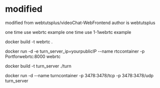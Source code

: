 # modified
modified from webtutsplus/videoChat-WebFrontend
author is webtutsplus

one time use webrtc example
one time use 1-1webrtc example

docker build -t webrtc .

docker run -d -e turn_server_ip=yourpublicIP --name rtccontainer  -p Portforwebrtc:8000 webrtc

docker build -t turn_server ./turn

docker run -d --name turncontainer  -p 3478:3478/tcp -p 3478:3478/udp turn_server
